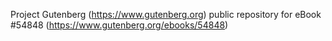 Project Gutenberg (https://www.gutenberg.org) public repository for
eBook #54848 (https://www.gutenberg.org/ebooks/54848)

